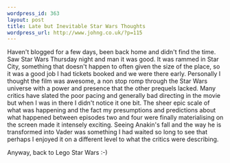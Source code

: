 ```yaml
--- 
wordpress_id: 363
layout: post
title: Late but Inevitable Star Wars Thoughts
wordpress_url: http://www.johng.co.uk/?p=115
---
```

<p>Haven't blogged for a few days, been back home and didn't find the time. Saw Star Wars Thursday night and man it was good. It was rammed in Star City, something that doesn't happen to often given the size of the place, so it was a good job I had tickets booked and we were there early. Personally I thought the film was awesome, a non stop romp through the Star Wars universe with a power and presence that the other prequels lacked. Many critics have slated the poor pacing and generally bad directing in the movie but when I was in there I didn't notice it one bit. The sheer epic scale of what was happening and the fact my presumptions and predictions about what happened between episodes two and four were finally materialising on the screen made it intensely exciting. Seeing Anakin's fall and the way he is transformed into Vader was something I had waited so long to see that perhaps I enjoyed it on a different level to what the critics were describing.</p><p>Anyway, back to Lego Star Wars :-)<br /> </p>
